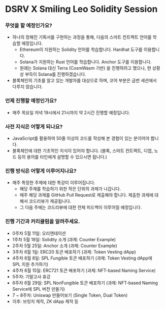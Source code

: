 # DSRV X Smiling Leo Solidity Session

### 무엇을 할 예정인가요?

* 하나의 정해진 기획서를 구현하는 과정을 통해, 다음의 스마트 컨트랙트 언어를 학습할 예정입니다.
  * Ethereum이 지원하는 Solidity 언어를 학습합니다. Hardhat 도구를 이용합니다.
  * Solana가 지원하는 Rust 언어를 학습합니다. Anchor 도구를 이용합니다.
  * 원래는 Solana 대신 Terra (CosmWasm 기반) 을 진행하려고 했으나, 현 상황 상 부득이 Solana를 진행하겠습니다.
* 블록체인의 기초를 알고 있는 개발자를 대상으로 하며, 코어 부분은 금번 세션에서 다루지 않습니다.

### 언제 진행할 예정인가요?

* 매주 목요일 저녁 19시에서 21시까지 약 2시간 진행할 예정입니다.

### 사전 지식은 어떻게 되나요?

* JavaScript를 활용하여 50줄 이상의 코드를 작성해 본 경험이 있는 분이어야 합니다.
* 블록체인에 대한 기초적인 지식이 있어야 합니다. (블록, 스마트 컨트랙트, 디앱, 노드 등의 용어를 타인에게 설명할 수 있으시면 됩니다.)

### 진행 방식은 어떻게 이루어지나요?

* 매주 특정한 주제에 대한 특강이 이루어집니다.
  * 해당 주제를 학습하기 위한 작은 단위의 과제가 나갑니다.
  * 매주 해당 과제를 GitHub Pull Request로 제출해야 합니다. 제출한 과제에 대해서 코드리뷰가 제공됩니다.
  * 그 다음 주에는 코드리뷰에 대한 전체 피드백이 이루어질 예정입니다.

### 진행 기간과 커리큘럼을 알려주세요.

* 0주차 5월 11일: 오리엔테이션
* 1주차 5월 18일: Solidity 소개 (과제: Counter Example)
* 2주차 5월 25일: Anchor 소개 (과제: Counter Example)
* 3주차 6월 1일: ERC20 토큰 배포하기 (과제: Token Vesting dApp)
* 4주차 6월 8일: SPL Fungible 토큰 배포하기 (과제: Token Vesting dApp에 SPL 지원 추가하기)
* 4주차 6월 15일: ERC721 토큰 배포하기 (과제: NFT-based Naming Service)
* 5주차: 기말고사 휴강
* 6주차 6월 29일: SPL NonFungible 토큰 배포하기 (과제: NFT-based Naming Service에 SPL 버전 만들기)
* 7 ~ 8주차: Uniswap 만들어보기 (Single Token, Dual Token)
* 이후: 브릿지 제작, ZK dApp 제작 등